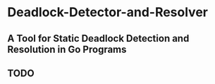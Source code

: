 # Deadlock-Detector-and-Resolver
## A Tool for Static Deadlock Detection and Resolution in Go Programs

## TODO
